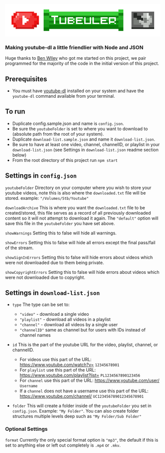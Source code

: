![Tubeuler](./brand/tubeuler-logo.png)

### Making youtube-dl a little friendlier with Node and JSON

Huge thanks to [Ben WIley](https://github.com/benwiley4000) who got me started on this project, we pair programmed for the majority of the code in the initial version of this project.

## Prerequisites

* You must have [youtube-dl](https://rg3.github.io/youtube-dl/download.html) installed on your system and have the `youtube-dl` command available from your terminal.

## To run

* Duplicate config.sample.json and name is `config.json`.
* Be sure the `youtubeFolder` is set to where you want to download to (absolute path from the root of your system).
* Duplicate `download-list.sample.json` and name it `download-list.json`.
* Be sure to have at least one video, channel, channelID, or playlist in your `download-list.json` (see Settings in `download-list.json` readme section below)
* From the root directory of this project run `npm start`

## Settings in `config.json`

`youtubeFolder`
Directory on your computer where you wish to store your youtube videos, note this is also where the `downloaded.txt` file will be stored.
example: `"/Volumes/5tb/Youtube"`

`downloadArchive`
This is where you want the `downloaded.txt` file to be created/stored, this file serves as a record of all previously downloaded content so it will not attempt to download it again. The `"default"` option will save this file in the `youtubeFolder` you have set above.

`showWarnings`
Setting this to false will hide all warnings.

`showErrors`
Setting this to false will hide all errors except the final pass/fail of the stream.

`showSignInErrors`
Setting this to false will hide errors about videos which were not downloaded due to them being private.

`showCopyrightErrors`
Setting this to false will hide errors about videos which were not downloaded due to copyright.

## Settings in `download-list.json`

* `type`
The type can be set to:
  * `"video"` - download a single video
  * `"playlist"` - download all videos in a playlist
  * `"channel"` - download all videos by a single user
  * `"channelID"` same as channel but for users with IDs instead of channel names

* `id`
  This is the part of the youtube URL for the video, playlist, channel, or channelID.
  * For videos use this part of the URL: https://www.youtube.com/watch?v= `12345678901`
  * For `playlist` use this part of the URL:
  https://www.youtube.com/playlist?list= `PL1234567890123456`
  * For `channel` use this part of the URL:
  https://www.youtube.com/user/ `Username`
  * If a `channel` does not have a username use this part of the URL:
  https://www.youtube.com/channel/ `UC123456789012345678901`

* `folder`
  This will create a folder inside of the `youtubeFolder` you set in `config.json`. Example: `"My Folder"`.
  You can also create folder structures multiple levels deep such as `"My Folder/Sub Folder"`


### Optional Settings

`format`
Currently the only special format option is `"mp3"`, the default if this is set to anything else or left out completely is `.mp4` or `.mkv`.
